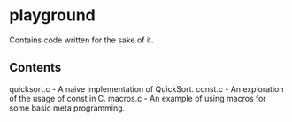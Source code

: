 playground
==========

Contains code written for the sake of it.

Contents
--------

quicksort.c - A naive implementation of QuickSort.
const.c - An exploration of the usage of const in C.
macros.c - An example of using macros for some basic meta programming.
